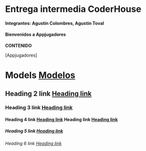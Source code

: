 # Entrega intermedia CoderHouse
#### Integrantes: Agustin Colombres, Agustin Toval
#### Bienvenidos a Appjugadores


**CONTENIDO**

[Appjugadores]

# Models [Modelos]([https://github.com/AgustinToval/EntregaIntermedia-Colombres_Toval/Appjugadores/models.py](https://github.com/AgustinToval/EntregaIntermedia-Colombres_Toval/blob/771fc666825faa490fc10e681e3c5620de69d313/Appjugadores/forms.py))
## Heading 2 link [Heading link](https://github.com/pandao/editor.md "Heading link")
### Heading 3 link [Heading link](https://github.com/pandao/editor.md "Heading link")
#### Heading 4 link [Heading link](https://github.com/pandao/editor.md "Heading link") Heading link [Heading link](https://github.com/pandao/editor.md "Heading link")
##### Heading 5 link [Heading link](https://github.com/pandao/editor.md "Heading link")
###### Heading 6 link [Heading link](https://github.com/pandao/editor.md "Heading link")
